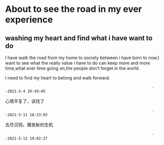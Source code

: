# About to see the road in my ever experience

## washing my heart and find what i have want to do

I have walk the road from my home to society between i have born to now,I want to see what the really value i have to do can
keep more and more time,what ever time going on,the people don't forget in the world.

I need to find my heart to belong and walk forward.
                                                                      
                                                                      --2021-5-4 20:49:45
心情平复了，该找了

                                                                      --2021-5-11 10:33:03
去尽沉珂。爆发新的生机

                                                                      --2021-5-12 19:02:27
